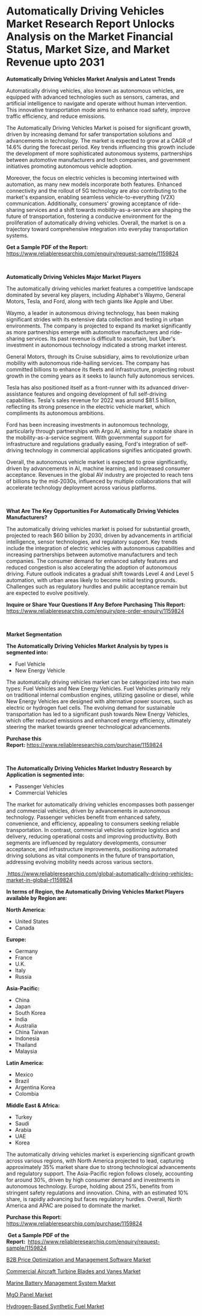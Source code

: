 <p><h1>Automatically Driving Vehicles Market Research Report Unlocks Analysis on the Market Financial Status, Market Size, and Market Revenue upto 2031</h1></p><p><strong>Automatically Driving Vehicles Market Analysis and Latest Trends</strong></p>
<p><p>Automatically driving vehicles, also known as autonomous vehicles, are equipped with advanced technologies such as sensors, cameras, and artificial intelligence to navigate and operate without human intervention. This innovative transportation mode aims to enhance road safety, improve traffic efficiency, and reduce emissions.</p><p>The Automatically Driving Vehicles Market is poised for significant growth, driven by increasing demand for safer transportation solutions and advancements in technology. The market is expected to grow at a CAGR of 14.6% during the forecast period. Key trends influencing this growth include the development of more sophisticated autonomous systems, partnerships between automotive manufacturers and tech companies, and government initiatives promoting autonomous vehicle adoption. </p><p>Moreover, the focus on electric vehicles is becoming intertwined with automation, as many new models incorporate both features. Enhanced connectivity and the rollout of 5G technology are also contributing to the market's expansion, enabling seamless vehicle-to-everything (V2X) communication. Additionally, consumers' growing acceptance of ride-sharing services and a shift towards mobility-as-a-service are shaping the future of transportation, fostering a conducive environment for the proliferation of automatically driving vehicles. Overall, the market is on a trajectory toward comprehensive integration into everyday transportation systems.</p></p>
<p><strong>Get a Sample PDF of the Report:&nbsp;</strong> <a href="https://www.reliableresearchiq.com/enquiry/request-sample/1159824?utm_campaign=1847&utm_medium=2&utm_source=Github&utm_content=ia&utm_term=05122024&utm_id=automatically-driving-vehicles">https://www.reliableresearchiq.com/enquiry/request-sample/1159824</a></p>
<p>&nbsp;</p>
<p><strong>Automatically Driving Vehicles Major Market Players</strong></p>
<p><p>The automatically driving vehicles market features a competitive landscape dominated by several key players, including Alphabet's Waymo, General Motors, Tesla, and Ford, along with tech giants like Apple and Uber. </p><p>Waymo, a leader in autonomous driving technology, has been making significant strides with its extensive data collection and testing in urban environments. The company is projected to expand its market significantly as more partnerships emerge with automotive manufacturers and ride-sharing services. Its past revenue is difficult to ascertain, but Uber's investment in autonomous technology indicated a strong market interest.</p><p>General Motors, through its Cruise subsidiary, aims to revolutionize urban mobility with autonomous ride-hailing services. The company has committed billions to enhance its fleets and infrastructure, projecting robust growth in the coming years as it seeks to launch fully autonomous services.</p><p>Tesla has also positioned itself as a front-runner with its advanced driver-assistance features and ongoing development of full self-driving capabilities. Tesla's sales revenue for 2022 was around $81.5 billion, reflecting its strong presence in the electric vehicle market, which compliments its autonomous ambitions.</p><p>Ford has been increasing investments in autonomous technology, particularly through partnerships with Argo.AI, aiming for a notable share in the mobility-as-a-service segment. With governmental support for infrastructure and regulations gradually easing, Ford's integration of self-driving technology in commercial applications signifies anticipated growth.</p><p>Overall, the autonomous vehicle market is expected to grow significantly, driven by advancements in AI, machine learning, and increased consumer acceptance. Revenues in the global AV industry are projected to reach tens of billions by the mid-2030s, influenced by multiple collaborations that will accelerate technology deployment across various platforms.</p></p>
<p>&nbsp;</p>
<p><strong>What Are The Key Opportunities For Automatically Driving Vehicles Manufacturers?</strong></p>
<p><p>The automatically driving vehicles market is poised for substantial growth, projected to reach $60 billion by 2030, driven by advancements in artificial intelligence, sensor technologies, and regulatory support. Key trends include the integration of electric vehicles with autonomous capabilities and increasing partnerships between automotive manufacturers and tech companies. The consumer demand for enhanced safety features and reduced congestion is also accelerating the adoption of autonomous driving. Future outlook indicates a gradual shift towards Level 4 and Level 5 automation, with urban areas likely to become initial testing grounds. Challenges such as regulatory hurdles and public acceptance remain but are expected to evolve positively.</p></p>
<p><strong>Inquire or Share Your Questions If Any Before Purchasing This Report:</strong> <a href="https://www.reliableresearchiq.com/enquiry/pre-order-enquiry/1159824?utm_campaign=1847&utm_medium=2&utm_source=Github&utm_content=ia&utm_term=05122024&utm_id=automatically-driving-vehicles">https://www.reliableresearchiq.com/enquiry/pre-order-enquiry/1159824</a></p>
<p>&nbsp;</p>
<p><strong>Market Segmentation</strong></p>
<p><strong>The Automatically Driving Vehicles Market Analysis by types is segmented into:</strong></p>
<p><ul><li>Fuel Vehicle</li><li>New Energy Vehicle</li></ul></p>
<p><p>The automatically driving vehicles market can be categorized into two main types: Fuel Vehicles and New Energy Vehicles. Fuel Vehicles primarily rely on traditional internal combustion engines, utilizing gasoline or diesel, while New Energy Vehicles are designed with alternative power sources, such as electric or hydrogen fuel cells. The evolving demand for sustainable transportation has led to a significant push towards New Energy Vehicles, which offer reduced emissions and enhanced energy efficiency, ultimately steering the market towards greener technological advancements.</p></p>
<p><strong>Purchase this Report:&nbsp;</strong><a href="https://www.reliableresearchiq.com/purchase/1159824?utm_campaign=1847&utm_medium=2&utm_source=Github&utm_content=ia&utm_term=05122024&utm_id=automatically-driving-vehicles">https://www.reliableresearchiq.com/purchase/1159824</a></p>
<p>&nbsp;</p>
<p><strong>The Automatically Driving Vehicles Market Industry Research by Application is segmented into:</strong></p>
<p><ul><li>Passenger Vehicles</li><li>Commercial Vehicles</li></ul></p>
<p><p>The market for automatically driving vehicles encompasses both passenger and commercial vehicles, driven by advancements in autonomous technology. Passenger vehicles benefit from enhanced safety, convenience, and efficiency, appealing to consumers seeking reliable transportation. In contrast, commercial vehicles optimize logistics and delivery, reducing operational costs and improving productivity. Both segments are influenced by regulatory developments, consumer acceptance, and infrastructure improvements, positioning automated driving solutions as vital components in the future of transportation, addressing evolving mobility needs across various sectors.</p></p>
<p><a href="https://www.reliableresearchiq.com/global-automatically-driving-vehicles-market-in-global-r1159824?utm_campaign=1847&utm_medium=2&utm_source=Github&utm_content=ia&utm_term=05122024&utm_id=automatically-driving-vehicles">&nbsp;https://www.reliableresearchiq.com/global-automatically-driving-vehicles-market-in-global-r1159824</a></p>
<p><strong>In terms of Region, the Automatically Driving Vehicles Market Players available by Region are:</strong></p>
<p>
    <p> <strong> North America: </strong>
        <ul>
            <li>United States</li>
            <li>Canada</li>
        </ul>
        </p> 
    <p> <strong> Europe: </strong>
        <ul>
            <li>Germany</li>
            <li>France</li>
            <li>U.K.</li>
            <li>Italy</li>
            <li>Russia</li>
        </ul>
        </p> 
    <p> <strong> Asia-Pacific: </strong>
        <ul>
            <li>China</li>
            <li>Japan</li>
            <li>South Korea</li>
            <li>India</li>
            <li>Australia</li>
            <li>China Taiwan</li>
            <li>Indonesia</li>
            <li>Thailand</li>
            <li>Malaysia</li>
        </ul>
        </p> 
    <p> <strong> Latin America: </strong>
        <ul>
            <li>Mexico</li>
            <li>Brazil</li>
            <li>Argentina Korea</li>
            <li>Colombia</li>
        </ul>
        </p> 
    <p> <strong> Middle East & Africa: </strong>
        <ul>
            <li>Turkey</li>
            <li>Saudi</li>
            <li>Arabia</li>
            <li>UAE</li>
            <li>Korea</li>
        </ul>
    </p>
    </p>
<p><p>The automatically driving vehicles market is experiencing significant growth across various regions, with North America projected to lead, capturing approximately 35% market share due to strong technological advancements and regulatory support. The Asia-Pacific region follows closely, accounting for around 30%, driven by high consumer demand and investments in autonomous technology. Europe, holding about 25%, benefits from stringent safety regulations and innovation. China, with an estimated 10% share, is rapidly advancing but faces regulatory hurdles. Overall, North America and APAC are poised to dominate the market.</p></p>
<p><strong>Purchase this Report: </strong><a href="https://www.reliableresearchiq.com/purchase/1159824?utm_campaign=1847&utm_medium=2&utm_source=Github&utm_content=ia&utm_term=05122024&utm_id=automatically-driving-vehicles">https://www.reliableresearchiq.com/purchase/1159824</a></p>
<p>&nbsp;<strong>Get a Sample PDF of the Report:&nbsp;&nbsp;</strong><a href="https://www.reliableresearchiq.com/enquiry/request-sample/1159824?utm_campaign=1847&utm_medium=2&utm_source=Github&utm_content=ia&utm_term=05122024&utm_id=automatically-driving-vehicles">https://www.reliableresearchiq.com/enquiry/request-sample/1159824</a></p>
<p><strong></strong></p>
<p><p><a href="https://www.linkedin.com/pulse/aglobalb2b-price-optimization-management-software-market-study-o3iue?utm_campaign=1847&utm_medium=2&utm_source=Github&utm_content=ia&utm_term=05122024&utm_id=automatically-driving-vehicles">B2B Price Optimization and Management Software Market</a></p><p><a href="https://www.linkedin.com/pulse/commercial-aircraft-turbine-blades-vanes-market-analysis-2024-zgtjc?utm_campaign=1847&utm_medium=2&utm_source=Github&utm_content=ia&utm_term=05122024&utm_id=automatically-driving-vehicles">Commercial Aircraft Turbine Blades and Vanes Market</a></p><p><a href="https://issuu.com/reportprime-2/docs/marine-battery-management-system-market-size-2030.?utm_campaign=1847&utm_medium=2&utm_source=Github&utm_content=ia&utm_term=05122024&utm_id=automatically-driving-vehicles">Marine Battery Management System Market</a></p><p><a href="https://www.linkedin.com/pulse/mgo-panel-market-growth-study-examines-trajectory-projected-lgybe?utm_campaign=1847&utm_medium=2&utm_source=Github&utm_content=ia&utm_term=05122024&utm_id=automatically-driving-vehicles">MgO Panel Market</a></p><p><a href="https://issuu.com/reportprime-2/docs/hydrogen-based-synthetic-fuel-market-size-2030.ppt?utm_campaign=1847&utm_medium=2&utm_source=Github&utm_content=ia&utm_term=05122024&utm_id=automatically-driving-vehicles">Hydrogen-Based Synthetic Fuel Market</a></p></p>
